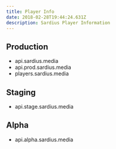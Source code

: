 ```yaml
---
title: Player Info
date: 2018-02-28T19:44:24.631Z
description: Sardius Player Information
---
```

## Production

* api.sardius.media
* api.prod.sardius.media
* players.sardius.media

## Staging

*  api.stage.sardius.media

## Alpha

* api.alpha.sardius.media
